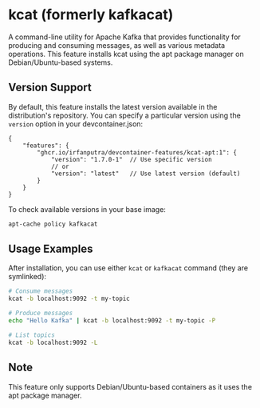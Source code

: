 # kcat (formerly kafkacat)

A command-line utility for Apache Kafka that provides functionality for producing and consuming messages, as well as various metadata operations. This feature installs kcat using the apt package manager on Debian/Ubuntu-based systems.

## Version Support

By default, this feature installs the latest version available in the distribution's repository. You can specify a particular version using the `version` option in your devcontainer.json:

```jsonc
{
    "features": {
        "ghcr.io/irfanputra/devcontainer-features/kcat-apt:1": {
            "version": "1.7.0-1"  // Use specific version
            // or
            "version": "latest"   // Use latest version (default)
        }
    }
}
```

To check available versions in your base image:
```bash
apt-cache policy kafkacat
```

## Usage Examples

After installation, you can use either `kcat` or `kafkacat` command (they are symlinked):

```bash
# Consume messages
kcat -b localhost:9092 -t my-topic

# Produce messages
echo "Hello Kafka" | kcat -b localhost:9092 -t my-topic -P

# List topics
kcat -b localhost:9092 -L
```

## Note

This feature only supports Debian/Ubuntu-based containers as it uses the apt package manager.
